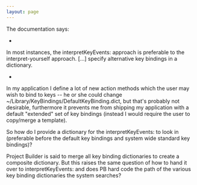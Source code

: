 ```yaml
---
layout: page
---
```


The documentation says:

*

In most instances, the interpretKeyEvents: approach is preferable to the interpret-yourself approach. [...] specify alternative key bindings in a dictionary.

*

In my application I define a lot of new action methods which the user may wish to bind to keys -- he or she could change ~/Library/KeyBindings/DefaultKeyBinding.dict, but that's probably not desirable, furthermore it prevents me from shipping my application with a default "extended" set of key bindings (instead I would require the user to copy/merge a template).

So how do I provide a dictionary for the interpretKeyEvents: to look in (preferable before the default key bindings and system wide standard key bindings)?

Project Builder is said to merge all key binding dictionaries to create a composite dictionary. But this raises the same question of how to hand it over to interpretKeyEvents: and does PB hard code the path of the various key binding dictionaries the system searches?
